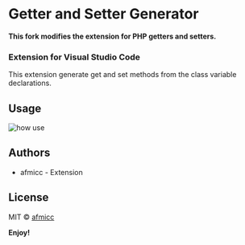 # Getter and Setter Generator

**This fork modifies the extension for PHP getters and setters.**

### Extension for Visual Studio Code
This extension generate get and set methods from the class variable declarations.

## Usage
![how use](https://raw.githubusercontent.com/afmicc/getter-setter-generator/master/readme/v1.0.0.gif)

## Authors

* afmicc - Extension

## License
MIT © [afmicc](https://github.com/afmicc)

**Enjoy!**
